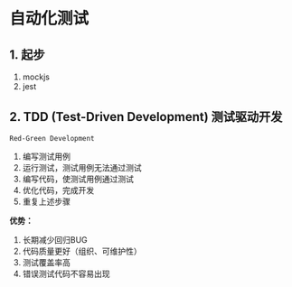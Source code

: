 # 自动化测试

## 1. 起步

1. mockjs
2. jest

## 2. TDD (Test-Driven Development) 测试驱动开发

`Red-Green Development`

1. 编写测试用例
2. 运行测试，测试用例无法通过测试
3. 编写代码，使测试用例通过测试
4. 优化代码，完成开发
5. 重复上述步骤

**优势：**

1. 长期减少回归BUG
2. 代码质量更好（组织、可维护性）
3. 测试覆盖率高
4. 错误测试代码不容易出现



